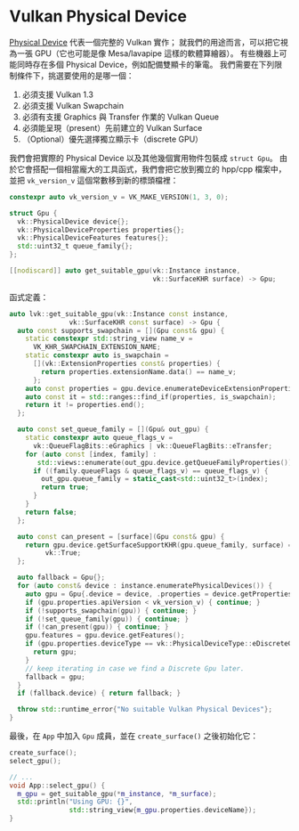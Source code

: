 # Vulkan Physical Device

[Physical Device](https://docs.vulkan.org/spec/latest/chapters/devsandqueues.html#devsandqueues-physical-device-enumeration) 代表一個完整的 Vulkan 實作； 就我們的用途而言，可以把它視為一張 GPU（它也可能是像 Mesa/lavapipe 這樣的軟體算繪器）。 有些機器上可能同時存在多個 Physical Device，例如配備雙顯卡的筆電。 我們需要在下列限制條件下，挑選要使用的是哪一個：

1. 必須支援 Vulkan 1.3
2. 必須支援 Vulkan Swapchain
3. 必須有支援 Graphics 與 Transfer 作業的 Vulkan Queue
4. 必須能呈現（present）先前建立的 Vulkan Surface
5. （Optional）優先選擇獨立顯示卡（discrete GPU）

我們會把實際的 Physical Device 以及其他幾個實用物件包裝成 `struct Gpu`。 由於它會搭配一個相當龐大的工具函式，我們會把它放到獨立的 hpp/cpp 檔案中，並把 `vk_version_v` 這個常數移到新的標頭檔裡：

```cpp
constexpr auto vk_version_v = VK_MAKE_VERSION(1, 3, 0);

struct Gpu {
  vk::PhysicalDevice device{};
  vk::PhysicalDeviceProperties properties{};
  vk::PhysicalDeviceFeatures features{};
  std::uint32_t queue_family{};
};

[[nodiscard]] auto get_suitable_gpu(vk::Instance instance,
                                    vk::SurfaceKHR surface) -> Gpu;
```

函式定義：

```cpp
auto lvk::get_suitable_gpu(vk::Instance const instance,
               vk::SurfaceKHR const surface) -> Gpu {
  auto const supports_swapchain = [](Gpu const& gpu) {
    static constexpr std::string_view name_v =
      VK_KHR_SWAPCHAIN_EXTENSION_NAME;
    static constexpr auto is_swapchain =
      [](vk::ExtensionProperties const& properties) {
        return properties.extensionName.data() == name_v;
      };
    auto const properties = gpu.device.enumerateDeviceExtensionProperties();
    auto const it = std::ranges::find_if(properties, is_swapchain);
    return it != properties.end();
  };

  auto const set_queue_family = [](Gpu& out_gpu) {
    static constexpr auto queue_flags_v =
      vk::QueueFlagBits::eGraphics | vk::QueueFlagBits::eTransfer;
    for (auto const [index, family] :
       std::views::enumerate(out_gpu.device.getQueueFamilyProperties())) {
      if ((family.queueFlags & queue_flags_v) == queue_flags_v) {
        out_gpu.queue_family = static_cast<std::uint32_t>(index);
        return true;
      }
    }
    return false;
  };

  auto const can_present = [surface](Gpu const& gpu) {
    return gpu.device.getSurfaceSupportKHR(gpu.queue_family, surface) ==
         vk::True;
  };

  auto fallback = Gpu{};
  for (auto const& device : instance.enumeratePhysicalDevices()) {
    auto gpu = Gpu{.device = device, .properties = device.getProperties()};
    if (gpu.properties.apiVersion < vk_version_v) { continue; }
    if (!supports_swapchain(gpu)) { continue; }
    if (!set_queue_family(gpu)) { continue; }
    if (!can_present(gpu)) { continue; }
    gpu.features = gpu.device.getFeatures();
    if (gpu.properties.deviceType == vk::PhysicalDeviceType::eDiscreteGpu) {
      return gpu;
    }
    // keep iterating in case we find a Discrete Gpu later.
    fallback = gpu;
  }
  if (fallback.device) { return fallback; }

  throw std::runtime_error{"No suitable Vulkan Physical Devices"};
}
```

最後，在 `App` 中加入 `Gpu` 成員，並在 `create_surface()` 之後初始化它：

```cpp
create_surface();
select_gpu();

// ...
void App::select_gpu() {
  m_gpu = get_suitable_gpu(*m_instance, *m_surface);
  std::println("Using GPU: {}",
               std::string_view{m_gpu.properties.deviceName});
}
```
